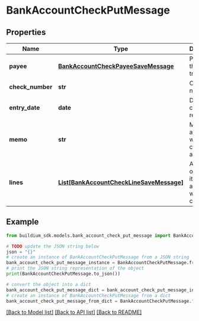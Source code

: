 # BankAccountCheckPutMessage


## Properties

Name | Type | Description | Notes
------------ | ------------- | ------------- | -------------
**payee** | [**BankAccountCheckPayeeSaveMessage**](BankAccountCheckPayeeSaveMessage.md) | Payee of the transaction. | 
**check_number** | **str** | Check number. | [optional] 
**entry_date** | **date** | Date the check was recorded. | 
**memo** | **str** | Memo associated with the check, if applicable. | [optional] 
**lines** | [**List[BankAccountCheckLineSaveMessage]**](BankAccountCheckLineSaveMessage.md) | A collection of line items to associate with the check. | 

## Example

```python
from buildium_sdk.models.bank_account_check_put_message import BankAccountCheckPutMessage

# TODO update the JSON string below
json = "{}"
# create an instance of BankAccountCheckPutMessage from a JSON string
bank_account_check_put_message_instance = BankAccountCheckPutMessage.from_json(json)
# print the JSON string representation of the object
print(BankAccountCheckPutMessage.to_json())

# convert the object into a dict
bank_account_check_put_message_dict = bank_account_check_put_message_instance.to_dict()
# create an instance of BankAccountCheckPutMessage from a dict
bank_account_check_put_message_from_dict = BankAccountCheckPutMessage.from_dict(bank_account_check_put_message_dict)
```
[[Back to Model list]](../README.md#documentation-for-models) [[Back to API list]](../README.md#documentation-for-api-endpoints) [[Back to README]](../README.md)


